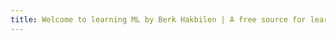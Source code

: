 ```yaml
---
title: Welcome to learning ML by Berk Hakbilen | A free source for learning all about Machine Learning!
---
```


